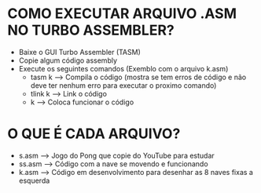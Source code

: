 # COMO EXECUTAR ARQUIVO .ASM NO TURBO ASSEMBLER?
- Baixe o GUI Turbo Assembler (TASM)
- Copie algum código assembly
- Execute os seguintes comandos (Exemblo com o arquivo k.asm)
    - tasm k   -->  Compila o código (mostra se tem erros de código e não deve ter nenhum erro para executar o proximo comando)
    - tlink k  -->  Link o código
    - k        -->  Coloca funcionar o código
 

# O QUE É CADA ARQUIVO?
- s.asm   -->  Jogo do Pong que copie do YouTube para estudar
- ss.asm  -->  Código com a nave se movendo e funcionando
- k.asm   -->  Código em desenvolvimento para desenhar as 8 naves fixas a esquerda

